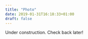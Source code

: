 ```yaml
---
title: "Photo"
date: 2019-01-31T16:18:33+01:00
draft: false
---
```


Under construction. Check back later!
